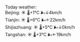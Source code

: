 Today weather:  
Beijing: ☀️ 🌡️+1°C 🌬️↓4km/h  
Tianjin: ☀️ 🌡️+6°C 🌬️←22km/h  
Shijiazhuang: ☀️ 🌡️+5°C 🌬️↓0km/h  
Tangshan: ☀️ 🌡️+3°C 🌬️←19km/h  
